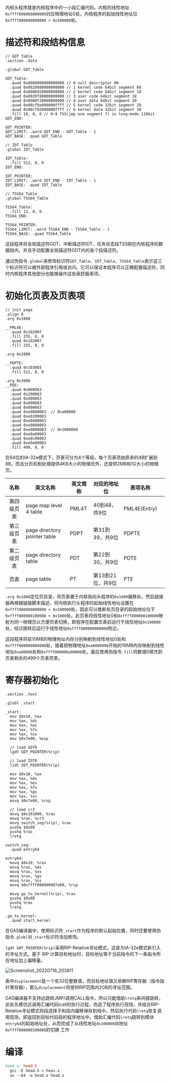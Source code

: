 内核头程序就是内核程序中的一小段汇编代码。内核的线性地址`0xffff800000000000`对应物理地址0处，内核程序的起始线性地址位 `0xffff800000000000 + 0x100000`处。

# 描述符和段结构信息

```assembly
// GDT Table
.section .data

.global GDT_Table

GDT_Table:
  .quad 0x0000000000000000 // 0 null descriptor 00
  .quad 0x0020980000000000 // 1 kernel code 64bit segment 08
  .quad 0x0000920000000000 // 2 kernel code 64bit segment 10
  .quad 0x0020f80000000000 // 3 user code 64bit segment 18
  .quad 0x0000f20000000000 // 4 user data 64bit segment 20
  .quad 0x00cf9a000000ffff // 5 kernel code 32bit segment 28
  .quad 0x00cf92000000ffff // 6 kernel data 32bit segment 30
  .fill 10, 8, 0 // 8~9 TSS(jmp one segment 7) in long-mode 128bit
GDT_END:

GDT_POINTER:
GDT_LIMIT: .word GDT_END - GDT_Table - 1
GDT_BASE: .quad GDT_Table

// IDT Table
.global IDT_Table

IDT_Table:
  .fill 512, 8, 0
IDT_END:

IDT_POINTER:
IDT_LIMIT: .word IDT_END - IDT_Table - 1
IDT_BASE: .quad IDT_Table

// TSS64 Table
.global TSS64_Table

TSS64_Table:
  .fill 13, 8, 0
TSS64_END:

TSS64_POINTER:
TSS64_LIMIT: .word TSS64_END - TSS64_Table - 1
TSS64_BASE: .quad TSS64_Table
```

这段程序将全局描述符GDT、中断描述符IDT、任务状态段TSS刚在内核程序的数据段内，并且手动配置全局描述符GDT内的各个段描述符。

通过伪指令`.global`来修饰标识符`GDT_Table`、`IDT_Table`、`TSS64_Table`表示这三个标识符可以被外部程序引用或访问。它可以保证本程序可以正确配置描述符，同时内核程序其他部分也能够操作这些表舒服表项。

# 初始化页表及页表项

```assembly
// init page
.align 8
.org 0x1000

__PML4E:
  .quad 0x102007
  .fill 255, 8, 0
  .quad 0x102007
  .fill 255, 8, 0

.org 0x2000

__PDPTE:
  .quad 0x103003
  .fill 511, 8, 0

.org 0x3000
__PDE:
  .quad 0x000083
  .quad 0x200083
  .quad 0x400083
  .quad 0x600083
  .quad 0x800083
  .quad 0xe0000083  // 0xa00000
  .quad 0xe0200083
  .quad 0xe0400083
  .quad 0xe0600083
  .quad 0xe0800083  // 0x1000000
  .quad 0xe0a00083
  .quad 0xe0c00083
  .quad 0xe0e00083
  .fill 499, 8, 0
```

在64位的IA-32e模式下，页表可分为4个等级，每个页表项由原来的4B扩展到8B，而且分页机制处理提供4KB大小的物理页外，还提供2MB和1G大小的物理页。

|    名称    | 英文名称                     | 英文简称 | 对应的地址位      | 表项名称     |      |
| :--------: | ---------------------------- | -------- | ----------------- | ------------ | ---- |
| 第四级页表 | page map level 4 table       | PML4T    | 40到48，共9位     | PML4E(Entry) |      |
| 第三级页表 | page directory pointer table | PDPT     | 第31到39，共9位   | PDPTE        |      |
| 第二级页表 | page directory table         | PDT      | 第22到30，共9位   | PDTE         |      |
|    页表    | page table                   | PT       | 第13到21位，共9位 | PTE          |      |

`.org 0x1000`定位页目录，将页表置于内核指向头程序的`0x1000`偏移处，然后链接器再根据链接脚本描述，将内核执行头程序的起始线性地址设置在`0xffff800000000000 + 0x100000`处，因此可以推断处页目录的起始地址位于`0xffff800000100000 + 0x1000`处。此页表将线性地址0和`0xffff800000100000`映射为同一物理页以方便页表切换，即程序在配置页表前运行于线性地址`0x100000`处，经过跳转后运行于线性地址`0xffff800000000000`附近。

这段程序将前10MB的物理地址内存分别映射到线性地址0处和`0xffff800000000000`处，接着把物理地址`0xe0000000`开始的16MB内存映射到线性地址`0xa00000`处和`0xffff800000a00000`处，最后使用伪指令`.fill`将数值0填充到页表剩余的499个页表项里。

# 寄存器初始化

```assembly
.section .text

.globl _start

_start:
  mov $0x10, %ax
  mov %ax, %ds
  mov %ax, %es
  mov %ax, %fs
  mov %ax, %ss
  mov $0x7e00, %esp

  // load GDTR
  lgdt GDT_POINTER(%rip)

  // load IDTR
  lidt IDT_POINTER(%rip)

  mov $0x10, %ax
  mov %ax, %ds
  mov %ax, %es
  mov %ax, %fs
  mov %ax, %gs
  mov %ax, %ss
  movq $0x7e00, %rsp

  // load cr3
  movq $0x101000, %rax
  movq %rax, %cr3
  movq switch_seg(%rip), %rax
  pushq $0x08
  pushq %rax
  lretq

switch_seg:
  .quad entry64

entry64:
  movq $0x10, %rax
  movq %rax, %ds
  movq %rax, %es
  movq %rax, %gs
  movq %rax, %ss
  movq $0xffff800000007e00, %rsp

  movq go_to_kernel(%rip), %rax
  pushq $0x08
  pushq %rax
  lretq

.go_to_kernel:
  .quad start_kernel
```

在GAS编译器中，使用标识符`_start`作为程序的默认起始位置，同时还要使用伪指令`.globl`对`_start`标识符添加修饰。

`lgdt GDT_POINTER(%rip)`采用RIP-Relative寻址模式，这是为IA-32e模式新引入的寻址方式。基于 RIP 计算目标地址时，目标地址等于当前指令的下一条指令所在地址加上偏移量。

![Screenshot_20220716_203811](https://img.ansore.top/2022/07/16/5473400f66b5ca64f25fda9b2ab05552.png)

表中`displacement`是一个有32位整数值，而目标地址值又依赖RIP寄存器（指令指针寄存器），那么`displacement`将提供RIP范围内2GB的寻址范围。

GAS编译器不支持远跳转JMP/调用CALL指令，所以只能借助`lretq`来间接跳转，此处先模仿远调用汇编代码lcall的执行过程，伪造了程序执行现场，并结合RIP-Relative寻址模式将段选择子和段内偏移保存到栈中，然后执行代码`lretq`恢复调用现场，即返回到目标代码段的程序地址中。借助汇编代码`lretq`跳转到模块`entry64`的起始地址处，从而完成了从线性地址`0x100000`向地址`0xffff800000100000`的切换 工作

# 编译

```makefile
head.o: head.S
  gcc -E head.S > heas.s
  as --64 -o head.o head.s
```

